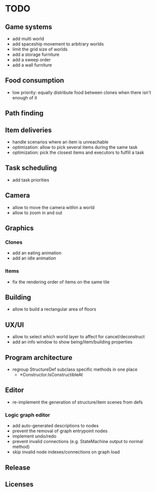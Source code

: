 # TODO

## Game systems

- add multi world
- add spaceship movement to arbitrary worlds
- limit the grid size of worlds
- add a storage furniture
- add a sweep order
- add a wall furniture

## Food consumption

- low priority: equally distribute food between clones when there isn't enough of it

## Path finding

## Item deliveries

- handle scenarios where an item is unreachable
- optimization: allow to pick several items during the same task
- optimization: pick the closest items and executors to fulfill a task

## Task scheduling

- add task priorities

## Camera

- allow to move the camera within a world
- allow to zoom in and out

## Graphics

### Clones

- add an eating animation
- add an idle animation

### Items

- fix the rendering order of items on the same tile

## Building

- allow to build a rectangular area of floors

## UX/UI

- allow to select which world layer to affect for cancel/deconstruct
- add an info window to show being/item/building properties

## Program architecture

- regroup StructureDef subclass specific methods in one place
  - \*Constructor.IsConstructibleAt

## Editor

- re-implement the generation of structure/item scenes from defs

### Logic graph editor

- add auto-generated descriptions to nodes
- prevent the removal of graph entrypoint nodes
- implement undo/redo
- prevent invalid connections (e.g. StateMachine output to normal method)
- skip invalid node indexes/connections on graph load

## Release

## Licenses
